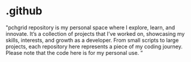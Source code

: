 # .github
"pchgrid repository is my personal space where I explore, learn, and innovate. It’s a collection of projects that I’ve worked on, showcasing my skills, interests, and growth as a developer. From small scripts to large projects, each repository here represents a piece of my coding journey. Please note that the code here is for my personal use. ”
